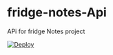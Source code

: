 # fridge-notes-Api
APi for fridge Notes project

<a href="https://dashboard.heroku.com/new?template=https://github.com/MoustafaMohsen/fridge-notes-Api.git">
  <img src="https://www.herokucdn.com/deploy/button.svg" alt="Deploy">
</a>

